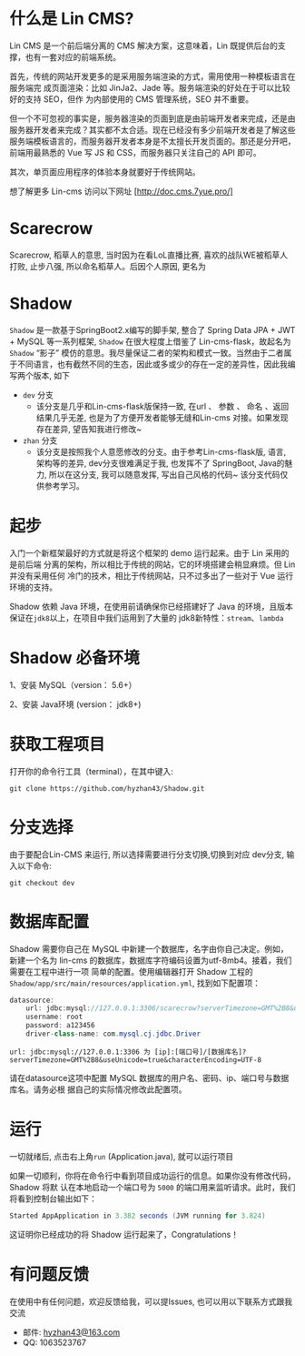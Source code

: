 
# 什么是 Lin CMS?
Lin CMS 是一个前后端分离的 CMS 解决方案，这意味着，Lin 既提供后台的支撑，也有一套对应的前端系统。

首先，传统的网站开发更多的是采用服务端渲染的方式，需用使用一种模板语言在服务端完 成页面渲染：比如 JinJa2、Jade 等。服务端渲染的好处在于可以比较好的支持 SEO，但作 为内部使用的 CMS 管理系统，SEO 并不重要。

但一个不可忽视的事实是，服务器渲染的页面到底是由前端开发者来完成，还是由服务器开发者来完成？其实都不太合适。现在已经没有多少前端开发者是了解这些服务端模板语言的，而服务器开发者本身是不太擅长开发页面的。那还是分开吧，前端用最熟悉的 Vue 写 JS 和 CSS，而服务器只关注自己的 API 即可。

其次，单页面应用程序的体验本身就要好于传统网站。

想了解更多 Lin-cms 访问以下网址 [http://doc.cms.7yue.pro/]

# Scarecrow
Scarecrow, 稻草人的意思, 当时因为在看LoL直播比赛, 喜欢的战队WE被稻草人打败, 止步八强, 所以命名稻草人。后因个人原因, 更名为 

# Shadow
`Shadow` 是一款基于SpringBoot2.x编写的脚手架, 整合了 Spring Data JPA + JWT + MySQL 等一系列框架, `Shadow` 在很大程度上借鉴了 Lin-cms-flask，故起名为`Shadow`  “影子” 模仿的意思。我尽量保证二者的架构和模式一致。当然由于二者属于不同语言，也有截然不同的生态，因此或多或少的存在一定的差异性，因此我编写两个版本,
如下

* `dev` 分支
    * 该分支是几乎和Lin-cms-flask版保持一致, 在url 、 参数 、 命名 、返回结果几乎无差, 也是为了方便开发者能够无缝和Lin-cms 对接。如果发现存在差异, 望告知我进行修改~
* `zhan` 分支
    * 该分支是按照我个人意愿修改的分支。由于参考Lin-cms-flask版, 语言, 架构等的差异, dev分支很难满足于我, 也发挥不了 SpringBoot, Java的魅力, 所以在这分支, 我可以随意发挥, 写出自己风格的代码~ 该分支代码仅供参考学习。

# 起步

入门一个新框架最好的方式就是将这个框架的 demo 运行起来。由于 Lin 采用的是前后端 分离的架构，所以相比于传统的网站，它的环境搭建会稍显麻烦。但 Lin 并没有采用任何 冷门的技术，相比于传统网站，只不过多出了一些对于 Vue 运行环境的支持。

Shadow 依赖 Java 环境，在使用前请确保你已经搭建好了 Java 的环境，且版本 保证在`jdk8`以上，在项目中我们运用到了大量的
jdk8新特性：`stream`、`lambda`

# Shadow 必备环境

1、安装 MySQL（version： 5.6+）

2、安装 Java环境 (version： jdk8+)

# 获取工程项目
打开你的命令行工具（terminal），在其中键入:

```
git clone https://github.com/hyzhan43/Shadow.git
```

# 分支选择

由于要配合Lin-CMS 来运行, 所以选择需要进行分支切换,切换到对应 dev分支, 输入以下命令:

```
git checkout dev
```

# 数据库配置

Shadow 需要你自己在 MySQL 中新建一个数据库，名字由你自己决定。例如，新建一个名为 lin-cms 的数据库，数据库字符编码设置为utf-8mb4。接着，我们需要在工程中进行一项 简单的配置。使用编辑器打开 Shadow 工程的`Shadow/app/src/main/resources/application.yml`, 找到如下配置项：

```java
datasource:
    url: jdbc:mysql://127.0.0.1:3306/scarecrow?serverTimezone=GMT%2B8&useUnicode=true&characterEncoding=UTF-8
    username: root
    password: a123456
    driver-class-name: com.mysql.cj.jdbc.Driver
```

```
url: jdbc:mysql://127.0.0.1:3306 为 [ip]:[端口号]/[数据库名]?serverTimezone=GMT%2B8&useUnicode=true&characterEncoding=UTF-8
```
请在datasource这项中配置 MySQL 数据库的用户名、密码、ip、端口号与数据库名。请务必根 据自己的实际情况修改此配置项。

# 运行

一切就绪后, 点击右上角`run` (Application.java), 就可以运行项目

如果一切顺利，你将在命令行中看到项目成功运行的信息。如果你没有修改代码，Shadow 将默 认在本地启动一个端口号为 `5000` 的端口用来监听请求。此时，我们将看到控制台输出如下：

```java
Started AppApplication in 3.382 seconds (JVM running for 3.824)
```

这证明你已经成功的将 Shadow 运行起来了，Congratulations！

# 有问题反馈
在使用中有任何问题，欢迎反馈给我，可以提Issues, 也可以用以下联系方式跟我交流

* 邮件: hyzhan43@163.com
* QQ: 1063523767
